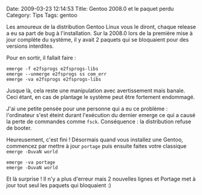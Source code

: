Date: 2009-03-23 12:14:53
Title: Gentoo 2008.0 et le paquet perdu
Category: Tips
Tags: gentoo

Les amoureux de la distribution Gentoo Linux vous le diront, chaque release a eu sa part de bug à l'installation. Sur la 2008.0 lors de la première mise à jour complète du système, il y avait 2 paquets qui se bloquaient pour des versions interdites.

Pour en sortir, il fallait faire :

``` shell-session
emerge -f e2fsprogs e2fsprogs-libs
emerge --unmerge e2fsprogs ss com_err
emerge -va e2fsprogs e2fsprogs-libs
```

Jusque là, cela reste une manipulation avec avertissement mais banale. Ceci étant, en cas de plantage le système peut être fortement endommagé.

J'ai une petite pensée pour une personne qui a eu ce problème : l'ordinateur s'est éteint durant l'exécution du dernier emerge ce qui a causé la perte de commandes comme `fsck`. Conséquence : la distribution refuse de booter.

Heureusement, c'est fini ! Désormais quand vous installez une Gentoo, commencez par mettre à jour `portage` puis ensuite faites votre classique `emerge -DuvaN world`

``` shell-session
emerge -va portage
emerge -DuvaN world
```

Et là surprise ! Il n'y a plus d'erreur mais 2 nouvelles lignes et Portage met à jour tout seul les paquets qui bloquaient :)
